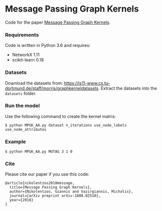 # Message Passing Graph Kernels
Code for the paper [Message Passing Graph Kernels](https://arxiv.org/pdf/1808.02510.pdf).

### Requirements
Code is written in Python 3.6 and requires:
* NetworkX 1.11
* scikit-learn 0.18

### Datasets
Download the datasets from: https://ls11-www.cs.tu-dortmund.de/staff/morris/graphkerneldatasets.
Extract the datasets into the `datasets` folder.

### Run the model
Use the following command to create the kernel matrix:

```
$ python MPGK_AA.py dataset n_iterations use_node_labels use_node_attributes
```

### Example
```
$ python MPGK_AA.py MUTAG 3 1 0
```

### Cite
Please cite our paper if you use this code:
```
@article{nikolentzos2018message,
  title={Message Passing Graph Kernels},
  author={Nikolentzos, Giannis and Vazirgiannis, Michalis},
  journal={arXiv preprint arXiv:1808.02510},
  year={2018}
}
```
